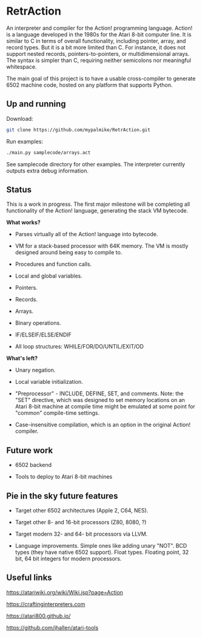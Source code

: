 # RetrAction

An interpreter and compiler for the Action! programming language. Action! is a language developed in the 1980s for the Atari 8-bit computer line. It is similar to C in terms of overall functionality, including pointer, array, and record types. But it is a bit more limited than C. For instance, it does not support nested records, pointers-to-pointers, or multidimensional arrays. The syntax is simpler than C, requiring neither semicolons nor meaningful whitespace.

The main goal of this project is to have a usable cross-compiler to generate 6502 machine code, hosted on any platform that supports Python.

## Up and running

Download:

```bash
git clone https://github.com/mypalmike/RetrAction.git
```

Run examples:

```bash
./main.py samplecode/arrays.act
```

See samplecode directory for other examples. The interpreter currently outputs extra debug information.

## Status

This is a work in progress. The first major milestone will be completing all functionality of the Action! language, generating the stack VM bytecode.

**What works?**

- Parses virtually all of the Action! language into bytecode.

- VM for a stack-based processor with 64K memory. The VM is mostly designed around being easy to compile to.

- Procedures and function calls.

- Local and global variables.

- Pointers.

- Records.

- Arrays.

- Binary operations.

- IF/ELSEIF/ELSE/ENDIF

- All loop structures: WHILE/FOR/DO/UNTIL/EXIT/OD

**What's left?**

- Unary negation.

- Local variable initialization.

- "Preprocessor" - INCLUDE, DEFINE, SET, and comments. Note: the "SET" directive, which was designed to set memory locations on an Atari 8-bit machine at compile time might be emulated at some point for "common" compile-time settings.

- Case-insensitive compilation, which is an option in the original Action! compiler.

## Future work

- 6502 backend

- Tools to deploy to Atari 8-bit machines

## Pie in the sky future features

- Target other 6502 architectures (Apple 2, C64, NES).

- Target other 8- and 16-bit processors (Z80, 8080, ?)

- Target modern 32- and 64- bit processors via LLVM.

- Language improvements. Simple ones like adding unary "NOT". BCD types (they have native 6502 support). Float types. Floating point, 32 bit, 64 bit integers for modern processors.

## Useful links

https://atariwiki.org/wiki/Wiki.jsp?page=Action

https://craftinginterpreters.com

https://atari800.github.io/

https://github.com/jhallen/atari-tools
